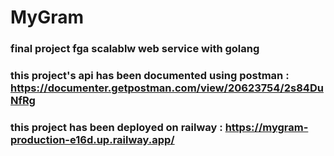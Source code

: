 # MyGram
### final project fga scalablw web service with golang
### this project's api has been documented using postman : https://documenter.getpostman.com/view/20623754/2s84DuNfRg
### this project has been deployed on railway : https://mygram-production-e16d.up.railway.app/
